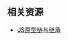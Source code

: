 <!--
 * @Description: 
 * @Author: Daisy
 * @Date: 2021-11-09 14:48:19
 * @LastEditors: Daisy
 * @LastEditTime: 2021-11-09 16:56:24
-->
## 相关资源
- [JS原型链与继承](https://juejin.cn/post/6844903475021627400)